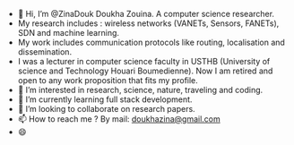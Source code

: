 - 👋 Hi, I’m @ZinaDouk Doukha Zouina. A computer science researcher.
- My research includes : wireless networks (VANETs, Sensors, FANETs), SDN and machine learning.
- My work includes communication protocols like routing, localisation and dissemination.
- I was a lecturer in computer science faculty in USTHB (University of science and Technology Houari Boumedienne). Now I am retired and open to any work proposition that fits my profile.
- 👀 I’m interested in research, science, nature, traveling and coding.
- 🌱 I’m currently learning full stack development.
- 💞️ I’m looking to collaborate on research papers.
- 📫 How to reach me ? By mail: doukhazina@gmail.com
- 😄 

<!---
ZinaDouk/ZinaDouk is a ✨ special ✨ repository because its `README.md` (this file) appears on your GitHub profile.
You can click the Preview link to take a look at your changes.
--->
